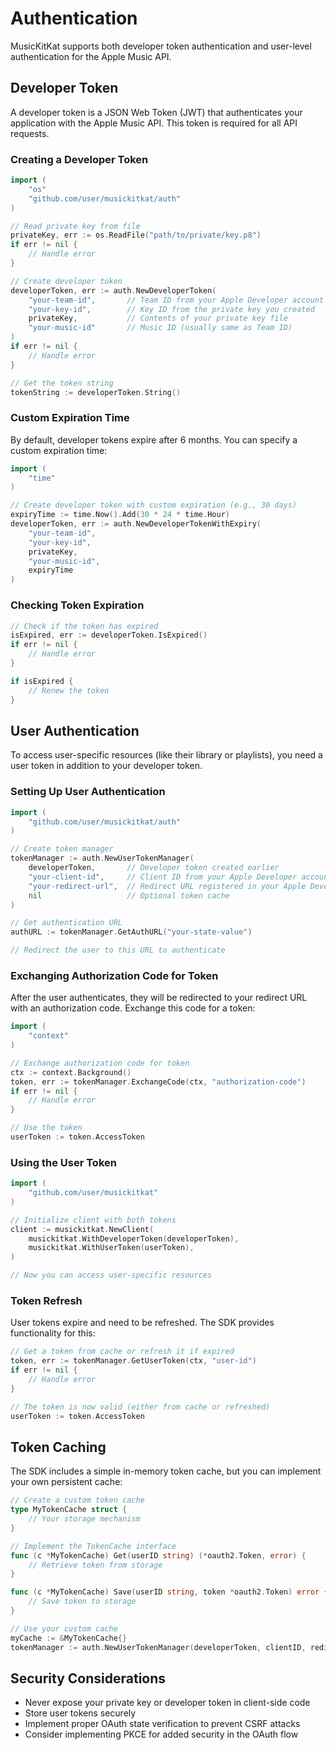 # Authentication

MusicKitKat supports both developer token authentication and user-level authentication for the Apple Music API.

## Developer Token

A developer token is a JSON Web Token (JWT) that authenticates your application with the Apple Music API. This token is required for all API requests.

### Creating a Developer Token

```go
import (
    "os"
    "github.com/user/musickitkat/auth"
)

// Read private key from file
privateKey, err := os.ReadFile("path/to/private/key.p8")
if err != nil {
    // Handle error
}

// Create developer token
developerToken, err := auth.NewDeveloperToken(
    "your-team-id",       // Team ID from your Apple Developer account
    "your-key-id",        // Key ID from the private key you created
    privateKey,           // Contents of your private key file
    "your-music-id"       // Music ID (usually same as Team ID)
)
if err != nil {
    // Handle error
}

// Get the token string
tokenString := developerToken.String()
```

### Custom Expiration Time

By default, developer tokens expire after 6 months. You can specify a custom expiration time:

```go
import (
    "time"
)

// Create developer token with custom expiration (e.g., 30 days)
expiryTime := time.Now().Add(30 * 24 * time.Hour)
developerToken, err := auth.NewDeveloperTokenWithExpiry(
    "your-team-id",
    "your-key-id",
    privateKey,
    "your-music-id",
    expiryTime
)
```

### Checking Token Expiration

```go
// Check if the token has expired
isExpired, err := developerToken.IsExpired()
if err != nil {
    // Handle error
}

if isExpired {
    // Renew the token
}
```

## User Authentication

To access user-specific resources (like their library or playlists), you need a user token in addition to your developer token.

### Setting Up User Authentication

```go
import (
    "github.com/user/musickitkat/auth"
)

// Create token manager
tokenManager := auth.NewUserTokenManager(
    developerToken,       // Developer token created earlier
    "your-client-id",     // Client ID from your Apple Developer account
    "your-redirect-url",  // Redirect URL registered in your Apple Developer account
    nil                   // Optional token cache
)

// Get authentication URL
authURL := tokenManager.GetAuthURL("your-state-value")

// Redirect the user to this URL to authenticate
```

### Exchanging Authorization Code for Token

After the user authenticates, they will be redirected to your redirect URL with an authorization code. Exchange this code for a token:

```go
import (
    "context"
)

// Exchange authorization code for token
ctx := context.Background()
token, err := tokenManager.ExchangeCode(ctx, "authorization-code")
if err != nil {
    // Handle error
}

// Use the token
userToken := token.AccessToken
```

### Using the User Token

```go
import (
    "github.com/user/musickitkat"
)

// Initialize client with both tokens
client := musickitkat.NewClient(
    musickitkat.WithDeveloperToken(developerToken),
    musickitkat.WithUserToken(userToken),
)

// Now you can access user-specific resources
```

### Token Refresh

User tokens expire and need to be refreshed. The SDK provides functionality for this:

```go
// Get a token from cache or refresh it if expired
token, err := tokenManager.GetUserToken(ctx, "user-id")
if err != nil {
    // Handle error
}

// The token is now valid (either from cache or refreshed)
userToken := token.AccessToken
```

## Token Caching

The SDK includes a simple in-memory token cache, but you can implement your own persistent cache:

```go
// Create a custom token cache
type MyTokenCache struct {
    // Your storage mechanism
}

// Implement the TokenCache interface
func (c *MyTokenCache) Get(userID string) (*oauth2.Token, error) {
    // Retrieve token from storage
}

func (c *MyTokenCache) Save(userID string, token *oauth2.Token) error {
    // Save token to storage
}

// Use your custom cache
myCache := &MyTokenCache{}
tokenManager := auth.NewUserTokenManager(developerToken, clientID, redirectURL, myCache)
```

## Security Considerations

- Never expose your private key or developer token in client-side code
- Store user tokens securely
- Implement proper OAuth state verification to prevent CSRF attacks
- Consider implementing PKCE for added security in the OAuth flow